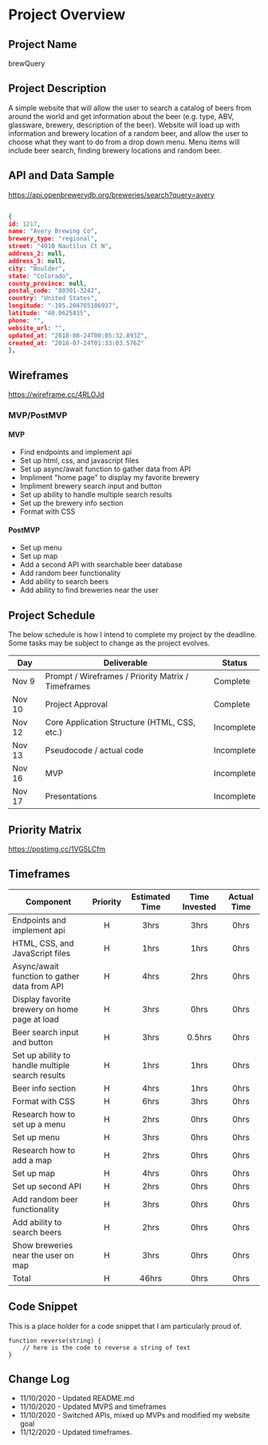 # Project Overview

## Project Name

brewQuery

## Project Description

A simple website that will allow the user to search a catalog of beers from around the world and get information about the beer (e.g. type, ABV, glassware, brewery, description of the beer). Website will load up with information and brewery location of a random beer, and allow the user to choose what they want to do from a drop down menu. Menu items will include beer search, finding brewery locations and random beer.

## API and Data Sample
https://api.openbrewerydb.org/breweries/search?query=avery

```JSON

{
id: 1217,
name: "Avery Brewing Co",
brewery_type: "regional",
street: "4910 Nautilus Ct N",
address_2: null,
address_3: null,
city: "Boulder",
state: "Colorado",
county_province: null,
postal_code: "80301-3242",
country: "United States",
longitude: "-105.204765186937",
latitude: "40.0625835",
phone: "",
website_url: "",
updated_at: "2018-08-24T00:05:32.893Z",
created_at: "2018-07-24T01:33:03.576Z"
},
```

## Wireframes

https://wireframe.cc/4RLOJd

### MVP/PostMVP

#### MVP 

- Find endpoints and implement api
- Set up html, css, and javascript files
- Set up async/await function to gather data from API
- Impliment "home page" to display my favorite brewery
- Impliment brewery search input and button
- Set up ability to handle multiple search results
- Set up the brewery info section
- Format with CSS

#### PostMVP  

- Set up menu
- Set up map
- Add a second API with searchable beer database
- Add random beer functionality
- Add ability to search beers
- Add ability to find breweries near the user


## Project Schedule

The below schedule is how I intend to complete my project by the deadline. Some tasks may be subject to change as the project evolves.

|  Day | Deliverable | Status
|---|---| ---|
|Nov 9| Prompt / Wireframes / Priority Matrix / Timeframes | Complete
|Nov 10| Project Approval | Complete
|Nov 12| Core Application Structure (HTML, CSS, etc.) | Incomplete
|Nov 13| Pseudocode / actual code | Incomplete
|Nov 16| MVP | Incomplete
|Nov 17| Presentations | Incomplete

## Priority Matrix

https://postimg.cc/1VG5LCfm

## Timeframes

| Component | Priority | Estimated Time | Time Invested | Actual Time |
| --- | :---: |  :---: | :---: | :---: |
| Endpoints and implement api | H | 3hrs| 3hrs | 0hrs |
| HTML, CSS, and JavaScript files | H | 1hrs| 1hrs | 0hrs |
| Async/await function to gather data from API | H | 4hrs| 2hrs | 0hrs |
| Display favorite brewery on home page at load | H | 3hrs | 0hrs | 0hrs |
| Beer search input and button | H | 3hrs| 0.5hrs | 0hrs |
| Set up ability to handle multiple search results | H | 1hrs | 1hrs | 0hrs |
| Beer info section | H | 4hrs| 1hrs | 0hrs |
| Format with CSS | H | 6hrs| 3hrs | 0hrs |
| Research how to set up a menu | H | 2hrs| 0hrs | 0hrs |
| Set up menu | H | 3hrs| 0hrs | 0hrs |
| Research how to add a map | H | 2hrs| 0hrs | 0hrs |
| Set up map | H | 4hrs| 0hrs | 0hrs |
| Set up second API | H | 2hrs| 0hrs | 0hrs |
| Add random beer functionality | H | 3hrs| 0hrs | 0hrs |
| Add ability to search beers | H | 2hrs| 0hrs | 0hrs |
| Show breweries near the user on map | H | 3hrs| 0hrs | 0hrs |
| Total | H | 46hrs| 0hrs | 0hrs |

## Code Snippet

This is a place holder for a code snippet that I am particularly proud of.  

```
function reverse(string) {
	// here is the code to reverse a string of text
}
```

## Change Log
- 11/10/2020 - Updated README.md
- 11/10/2020 - Updated MVPS and timeframes
- 11/10/2020 - Switched APIs, mixed up MVPs and modified my website goal
- 11/12/2020 - Updated timeframes.
